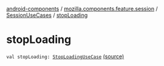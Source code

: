 [android-components](../../index.md) / [mozilla.components.feature.session](../index.md) / [SessionUseCases](index.md) / [stopLoading](./stop-loading.md)

# stopLoading

`val stopLoading: `[`StopLoadingUseCase`](-stop-loading-use-case/index.md) [(source)](https://github.com/mozilla-mobile/android-components/blob/master/components/feature/session/src/main/java/mozilla/components/feature/session/SessionUseCases.kt#L227)